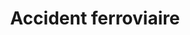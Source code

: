 ---
title: Accident ferroviaire
longTitle: 'Accident ferroviaire'
tags:
- gccommon
french:
- "[[Railway accidents]]"
---